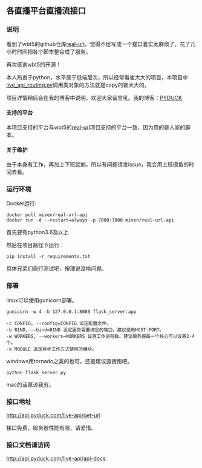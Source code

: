## 各直播平台直播流接口

### 说明

看到了wbt5的github仓库[real-url][1]，觉得不给写成一个接口着实太麻烦了，花了几小时时间把各个脚本整合成了服务。

再次感谢wbt5的开源！

本人热衷于python，水平属于低端层次，所以经常看崔大大的项目，本项目中[live_api_routing.py][3]调用类对象的方法就是copy的崔大大的。

项目详情稍后会在我的博客中说明，欢迎大家留言吼。我的博客：[PYDUCK][2]

#### 支持的平台

本项目支持的平台与wbt5的[real-url][1]项目支持的平台一致，因为用的是人家的脚本。

#### 关于维护

由于本身有工作，再加上下班就躺，所以有问题请发issue，我会用上班摸鱼的时间去看。

### 运行环境
Docker运行:
```shell
docker pull miven/real-url-api
docker run -d --restart=always -p 7000:7000 miven/real-url-api
```
首先要有python3.6及以上

然后在项目路径下运行：

```shell
pip install -r requirements.txt
```

具体兄弟们自行测试吧，按理说没啥问题。

### 部署

linux可以使用gunicorn部署。

```shell
gunicorn -w 4 -b 127.0.0.1:8080 flask_server:app
```

```
-c CONFIG, --config=CONFIG 设定配置文件。
-b BIND, --bind=BIND 设定服务需要绑定的端口。建议使用HOST:PORT。 
-w WORKERS, --workers=WORKERS 设置工作进程数。建议服务器每一个核心可以设置2-4个。 
-k MODULE 选定异步工作方式使用的模块。
```

windows用tornado之类的也可，还是建议直接跑吧。

```shell
python flask_server.py
```

mac的话原谅我穷。

### 接口地址

http://api.pyduck.com/live-api/get-url

接口免费，服务器性能有限，请爱惜。

### 接口文档请访问

http://api.pyduck.com/live-api/api-docs

[1]: https://github.com/wbt5/real-url

[2]: https://www.pyduck.com/

[3]: routings/live_api_routing.py

